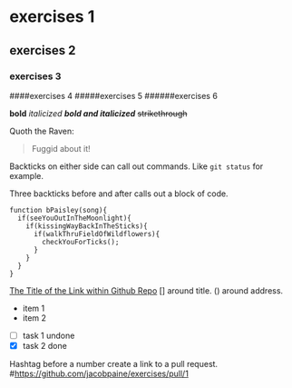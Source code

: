 # exercises 1
## exercises 2
### exercises 3
####exercises 4
#####exercises 5
######exercises 6

**bold** *italicized* **_bold and italicized_** ~~strikethrough~~

Quoth the Raven:
>Fuggid about it!

Backticks on either side can call out commands.
Like `git status` for example.

Three backticks before and after calls out a block of code.

```
function bPaisley(song){
  if(seeYouOutInTheMoonlight){
    if(kissingWayBackInTheSticks){
      if(walkThruFieldOfWildflowers){
        checkYouForTicks();
      }
    }
  }
}
```

[The Title of the Link within Github Repo](calculator/index.html) [] around title. () around address.

- item 1
- item 2

- [ ] task 1 undone
- [x] task 2 done

Hashtag before a number create a link to a pull request. #https://github.com/jacobpaine/exercises/pull/1

